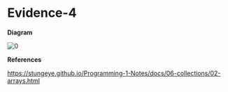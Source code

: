 # Evidence-4

**Diagram**

![0](https://github.com/produce101levi/Evidence-4/assets/117374505/e1b69511-2af1-4086-8bc3-89f3217250a5)



**References**

https://stungeye.github.io/Programming-1-Notes/docs/06-collections/02-arrays.html
